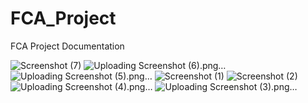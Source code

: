 # FCA_Project
FCA Project Documentation


![Screenshot (7)](https://github.com/Lucasta-B/FCA_Project/assets/141421659/eb79d09e-8615-4c9b-9bee-1e9015c6a79f)
![Uploading Screenshot (6).png…]()
![Uploading Screenshot (5).png…]()
![Screenshot (1)](https://github.com/Lucasta-B/FCA_Project/assets/141421659/7bf67491-b4a4-40a8-ae69-8c87c53876e9)
![Screenshot (2)](https://github.com/Lucasta-B/FCA_Project/assets/141421659/c374854d-7865-4cc3-9044-97811b53d103)
![Uploading Screenshot (4).png…]()
![Uploading Screenshot (3).png…]()
